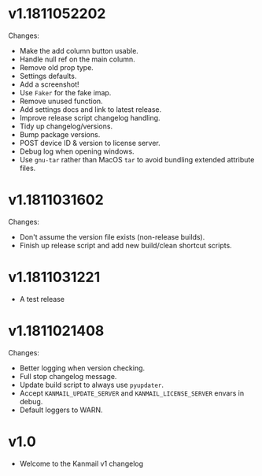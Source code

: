 # v1.1811052202

Changes:
- Make the add column button usable.
- Handle null ref on the main column.
- Remove old prop type.
- Settings defaults.
- Add a screenshot!
- Use `Faker` for the fake imap.
- Remove unused function.
- Add settings docs and link to latest release.
- Improve release script changelog handling.
- Tidy up changelog/versions.
- Bump package versions.
- POST device ID & version to license server.
- Debug log when opening windows.
- Use `gnu-tar` rather than MacOS `tar` to avoid bundling extended attribute files.

# v1.1811031602

Changes:

- Don't assume the version file exists (non-release builds).
- Finish up release script and add new build/clean shortcut scripts.

# v1.1811031221

- A test release

# v1.1811021408

Changes:

- Better logging when version checking.
- Full stop changelog message.
- Update build script to always use `pyupdater`.
- Accept `KANMAIL_UPDATE_SERVER` and `KANMAIL_LICENSE_SERVER` envars in debug.
- Default loggers to WARN.

# v1.0

+ Welcome to the Kanmail v1 changelog
